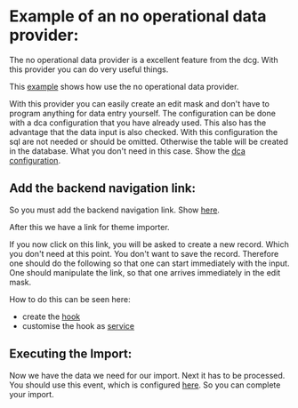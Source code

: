 Example of an no operational data provider:
===========================================
The no operational data provider is a excellent feature from the dcg. With this provider you can do very useful things.

This [example][example-3] shows how use the no operational data provider.

With this provider you can easily create an edit mask and don't have to program anything for data entry yourself.
The configuration can be done with a dca configuration that you have already used.
This also has the advantage that the data input is also checked.
With this configuration the sql are not needed or should be omitted. Otherwise the table will be created in the database.
What you don't need in this case. Show the [dca configuration][dca configuration].


Add the backend navigation link:
--------------------------------
So you must add the backend navigation link. Show [here][config-mod].

After this we have a link for theme importer.

If you now click on this link, you will be asked to create a new record. Which you don't need at this point.
You don't want to save the record. Therefore one should do the following so that one can start immediately with the input.
One should manipulate the link, so that one arrives immediately in the edit mask. 

How to do this can be seen here:
- create the [hook][config-hook]
- customise the hook as [service][service-hook]


Executing the Import:
---------------------
Now we have the data we need for our import. Next it has to be processed.
You should use this event, which is configured [here][service-event]. So you can complete your import.


[example-3]: https://github.com/contao-community-alliance/dc-general-example/blob/master/example/example-3/example-3.md
[dca configuration]: https://github.com/contao-community-alliance/dc-general-example/blob/master/src/Resources/contao/dca/tl_dcg_themes_import.php
[config-mod]: https://github.com/contao-community-alliance/dc-general-example/blob/master/src/Resources/contao/config/config.php#L26-L28
[config-hook]: https://github.com/contao-community-alliance/dc-general-example/blob/master/src/Resources/contao/config/config.php#L24
[service-hook]: https://github.com/contao-community-alliance/dc-general-example/blob/master/src/Resources/config/theme_importer_service.yml#L3-L8
[service-event]: https://github.com/contao-community-alliance/dc-general-example/blob/master/src/Resources/config/theme_importer_service.yml#L10-L19
